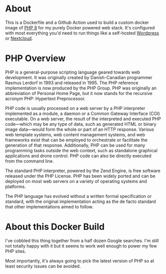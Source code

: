 # About

This is a Dockerfile and a Github Action used to build a custom docker image of [PHP 8](https://www.php.net/) for my purely Docker powered web stack. It's configured with most everything you'd need to run things like a self-hosted [Wordpress](https://wordpress.org/) or [Nextcloud](https://nextcloud.com/).

# PHP Overview

PHP is a general-purpose scripting language geared towards web development. It was originally created by Danish-Canadian programmer Rasmus Lerdorf in 1993 and released in 1995. The PHP reference implementation is now produced by the PHP Group. PHP was originally an abbreviation of Personal Home Page, but it now stands for the recursive acronym PHP: Hypertext Preprocessor.

PHP code is usually processed on a web server by a PHP interpreter implemented as a module, a daemon or a Common Gateway Interface (CGI) executable. On a web server, the result of the interpreted and executed PHP code—which may be any type of data, such as generated HTML or binary image data—would form the whole or part of an HTTP response. Various web template systems, web content management systems, and web frameworks exist that can be employed to orchestrate or facilitate the generation of that response. Additionally, PHP can be used for many programming tasks outside the web context, such as standalone graphical applications and drone control. PHP code can also be directly executed from the command line.

The standard PHP interpreter, powered by the Zend Engine, is free software released under the PHP License. PHP has been widely ported and can be deployed on most web servers on a variety of operating systems and platforms.

The PHP language has evolved without a written formal specification or standard, with the original implementation acting as the de facto standard that other implementations aimed to follow. 

# About this Docker Build

I've cobbled this thing together from a half dozen Google searches.  I'm still not totally happy with it but it seems to work well enough to power my few PHP sites.

Most importantly, it's always going to pick the latest version of PHP so at least security issues can be avoided.
